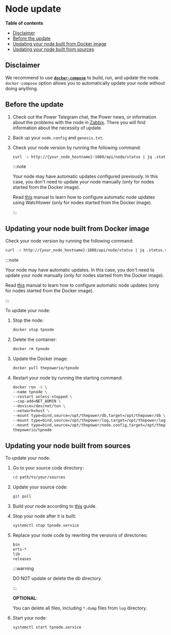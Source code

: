 # Node update

<!-- START doctoc generated TOC please keep comment here to allow auto update -->
<!-- DON'T EDIT THIS SECTION, INSTEAD RE-RUN doctoc TO UPDATE -->
**Table of contents**

- [Disclaimer](#disclaimer)
- [Before the update](#before-the-update)
- [Updating your node built from Docker image](#updating-your-node-built-from-docker-image)
- [Updating your node built from sources](#updating-your-node-built-from-sources)

<!-- END doctoc generated TOC please keep comment here to allow auto update -->

## Disclaimer

We recommend to use [**`docker-compose`**](./07-startingTpNode_docker_compose.md) to build, run, and update the node. `docker-compose` option allows you to automatically update your node without doing anything.

## Before the update

1. Check out the Power Telegram chat, the Power news, or information about the problems with the node in [Zabbix](https://zabbix.thepower.io/zabbix.php?action=dashboard.view#). There you will find information about the necessity of update.

2. Back up your `node.config` and `genesis.txt`.

3. Check your node version by running the following command:

   ```bash
   curl -s http://{your_node_hostname}:1080/api/node/status | jq .status.ver
   ```

   :::note

   Your node may have automatic updates configured previously. In this case, you don't need to update your node manually (only for nodes started from the Docker image).

   Read [this](https://doc.thepower.io/docs/Community/phase-1/download-build-run-docker#step-5-optional-automated-updates-for-node-with-watchtower) manual to learn how to configure automatic node updates using Watchtower (only for nodes started from the Docker image).

   :::

## Updating your node built from Docker image

Check your node version by running the following command:

   ```bash
   curl -s http://{your_node_hostname}:1080/api/node/status | jq .status.ver
   ```

:::note

Your node may have automatic updates. In this case, you don't need to update your node manually (only for nodes started from the Docker image).

Read [this](https://doc.thepower.io/docs/Community/phase-1/download-build-run-docker#step-5-optional-automated-updates-for-node-with-watchtower) manual to learn how to configure automatic node updates (only for nodes started from the Docker image).

:::

To update your node:

1. Stop the node:

   ```bash
   docker stop tpnode
   ```

2. Delete the container:

   ```bash
   docker rm tpnode
   ```
   
3. Update the Docker image:

   ```bash
   docker pull thepowerio/tpnode
   ```
   
4. Restart your node by running the starting command:

   ```bash
   docker run -d \
   --name tpnode \
   --restart unless-stopped \
   --cap-add=NET_ADMIN \
   --device=/dev/net/tun \
   --network=host \
   --mount type=bind,source=/opt/thepower/db,target=/opt/thepower/db \
   --mount type=bind,source=/opt/thepower/log,target=/opt/thepower/log \
   --mount type=bind,source=/opt/thepower/node.config,target=/opt/thepower/node.config \
   thepowerio/tpnode
   ```
   
## Updating your node built from sources

To update your node:

1. Go to your source code directory:

   ```bash
   cd path/to/your/sources
   ```
   
2. Update your source code:

   ```bash
   git pull 
   ```

3. Build your node according to [this](./06-startingTpNode_source.md) guide.
4. Stop your node after it is built:

   ```bash
   systemctl stop tpnode.service
   ```
   
5. Replace your node code by rewriting the versions of directories:

   ```bash
   bin
   erts-*
   lib
   releases
   ```

   :::warning
   
   DO NOT update or delete the db directory.
   
   :::

   **OPTIONAL**: 

   You can delete all files, including `*.dump` files from `log` directory.

6. Start your node:

   ```bash
   systemctl start tpnode.service
   ```
